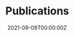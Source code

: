 ---
title: "Publications"  # Add a page title.
summary: "Hello!"  # Add a page description.
date: "2021-09-09T00:00:00Z"  # Add today's date.
type: "widget_page"  # Page type is a Widget Page
---